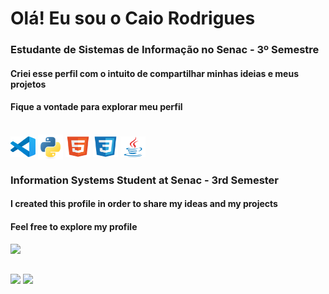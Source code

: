 <h1> Olá! Eu sou o Caio Rodrigues</h1>

<h3> Estudante de Sistemas de Informação no Senac - 3º Semestre </h3>

<h4>  Criei esse perfil com o intuito de compartilhar minhas ideias e meus projetos </h4>

<h4> Fique a vontade para explorar meu perfil</h4>

<div style="display: inline_block"><br>
  <img align="center" alt="Caio-Vscode" height="33" width="40" src="https://raw.githubusercontent.com/devicons/devicon/master/icons/vscode/vscode-original.svg">
  <img align="center" alt="Caio-Python" height="40" width="40" src="https://raw.githubusercontent.com/devicons/devicon/master/icons/python/python-original.svg">
  <img align="center" alt="Caio-Html" height="33" width="40" src="https://raw.githubusercontent.com/devicons/devicon/master/icons/html5/html5-original.svg">
  <img align="center" alt="Caio-Css" height="33" width="40" src="https://raw.githubusercontent.com/devicons/devicon/master/icons/css3/css3-original.svg">
  <img align="center" alt="Caio-Java" height="33" width="40" src="https://raw.githubusercontent.com/devicons/devicon/master/icons/java/java-original.svg">
</div>

<h3> Information Systems Student at Senac - 3rd Semester </h3>

<h4> I created this profile in order to share my ideas and my projects </h4>

<h4> Feel free to explore my profile </h4>

<div align="left">
  <a href="https://github.com/caiorodri?tab=repositories">
  <!--<img width="60%"  src="https://github-readme-stats.vercel.app/api?username=caiorodri&show_icons=true&theme=dracula&include_all_commits=true&count_private=true"/> -->
  <img width="50%" src="https://github-readme-stats.vercel.app/api/top-langs/?username=caiorodri&layout=compact&langs_count=7&theme=dracula"/>
</div>

## 

<div>
  <a href = "mailto:caiodossantosrodrigues@gmail.com"><img src="https://img.shields.io/badge/-Gmail-%23333?style=for-the-badge&logo=gmail&logoColor=red" target="_blank"></a>
  <a href="https://www.linkedin.com/in/caio-santos-rodrigues/" target="_blank"><img src="https://img.shields.io/badge/-LinkedIn-%230077B5?style=for-the-badge&logo=linkedin&logoColor=white" target="_blank"></a> 
 
 
</div>
